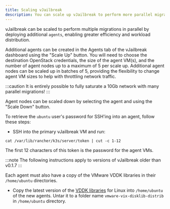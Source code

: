 ```yaml
---
title: Scaling vJailbreak 
description: You can scale up vJailbreak to perform more parallel migrations
---
```


vJailbreak can be scaled to perform multiple migrations in parallel by deploying additional `agents`, enabling greater efficiency and workload distribution.

Additional agents can be created in the Agents tab of the vJailbreak dashboard using the "Scale Up" button. You will need to choose the destination OpenStack credentials, the size of the agent VM(s), and the number of agent nodes up to a maximum of 5 per scale up. Additional agent nodes can be scaled up in batches of 5, providing the flexibility to change agent VM sizes to help with throttling network traffic.

:::caution
It is entirely possible to fully saturate a 10Gb network with many parallel migrations!
:::

Agent nodes can be scaled down by selecting the agent and using the "Scale Down" button.

To retrieve the `ubuntu` user's password for SSH'ing into an agent, follow these steps:
- SSH into the primary vJailbreak VM and run:
```shell
cat /var/lib/rancher/k3s/server/token | cut -c 1-12
```
The first 12 characters of this token is the password for the agent VMs. 

:::note 
The following instructions apply to versions of vJailbreak older than v0.1.7
:::

Each agent must also have a copy of the VMware VDDK libraries in their `/home/ubuntu` directories.
- Copy the latest version of the [VDDK libraries](https://developer.broadcom.com/sdks/vmware-virtual-disk-development-kit-vddk/8.0) for Linux into `/home/ubuntu` of the new agents. Untar it to a folder name `vmware-vix-disklib-distrib` in `/home/ubuntu` directory.